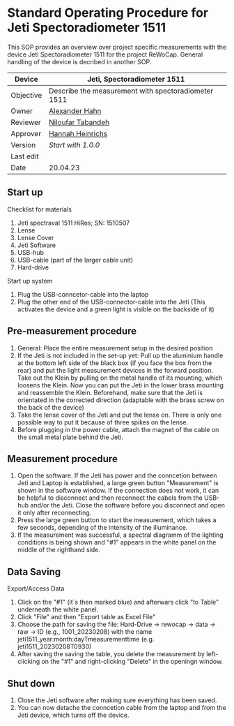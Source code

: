 # Standard Operating Procedure for Jeti Spectoradiometer 1511

This SOP provides an overview over project specific measurements with the device Jeti Spectoradiometer 1511 for the project ReWoCap. General handling of the device is decribed in another SOP.

| Device       | Jeti, Spectoradiometer 1511                                              |
|--------------|-----------------------------------------------------------|
| Objective    | Describe the measurement with spectoradiometer 1511                      |
| Owner        | [Alexander Hahn](mailto:alexander.hahn@tuebingen.mpg.de)  |
| Reviewer     | [Niloufar Tabandeh](mailto:niloufar.tabandehsaravi@tuebingen.mpg.de) |
| Approver     | [Hannah Heinrichs](mailto:hannah.heinrichs@tuebingen.mpg.de) |
| Version      | _Start with 1.0.0_                                        |
| Last edit    | |
| Date         | 20.04.23                                                |

## Start up

Checklist for materials
   1. Jeti spectraval 1511 HiRes; SN: 1510507
   2. Lense
   3. Lense Cover
   4. Jeti Software
   5. USB-hub
   6. USB-cable (part of the larger cable unit)
   7. Hard-drive
    
Start up system
   1. Plug the USB-conncetor-cable into the laptop
   2. Plug the other end of the USB-connector-cable into the Jeti (This activates the device and a green light is visible on the backside of it)
    

## Pre-measurement procedure

   1. General: Place the entire measurement setup in the desired position
   2. If the Jeti is not included in the set-up yet: Pull up the aluminium handle at the bottom left side of the black box (if you face the box from the rear) and put the light measurement devices in the forward position. Take out the Klein by pulling on the metal handle of its mounting, which loosens the Klein. Now you can put the Jeti in the lower brass mounting and reassemble the Klein. Beforehand, make sure that the Jeti is orientated in the corrected direction (adaptable with the brass screw on the back of the device)
   3. Take the lense cover of the Jeti and put the lense on. There is only one possible way to put it because of three spikes on the lense.
   4. Before plugging in the power cable, attach the magnet of the cable on the small metal plate behind the Jeti. 



## Measurement procedure

   1. Open the software. If the Jeti has power and the conncetion between Jeti and Laptop is established, a large green button "Measurement" is shown in the software window. If the connection does not work, it can be helpful to disconnect and then reconnect the cabels from the USB-hub and/or the Jeti. Close the software before you disconnect and open it only after reconnecting.
   2. Press the large green button to start the measurement, which takes a few seconds, depending of the intensity of the illuminance.
   3. If the measurement was successful, a spectral diagramm of the lighting conditions is being shown and "#1" appears in the white panel on the middle of the righthand side.


## Data Saving

Export/Access Data
    
   1. Click on the "#1" (it´s then marked blue) and afterwars click "to Table" underneath the white panel.
   2. Click "File" and then "Export table as Excel File"
   3. Choose the path for saving the file: Hard-Drive &rarr; rewocap &rarr; data &rarr; raw &rarr; ID (e.g., 1001_20230208) with the name jeti1511_year:month:dayTmeasurementtime (e.g. jeti1511_20230208T0930)
   4. After saving the saving the table, you delete the measurement by left-clicking on the "#1" and right-clicking "Delete" in the openingn window. 

## Shut down

   1. Close the Jeti software after making sure everything has been saved.
   2. You can now detache the conncetion cable from the laptop and from the Jeti device, which turns off the device.

